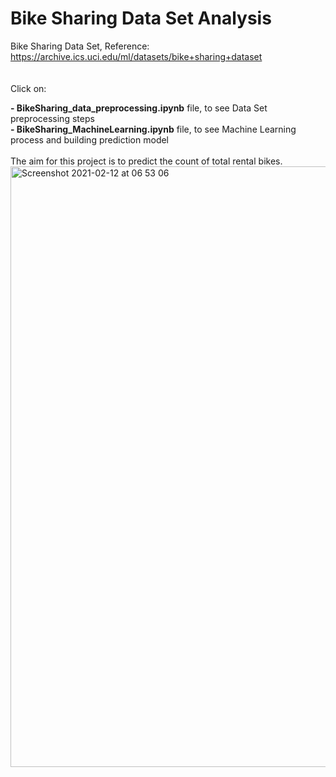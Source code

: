 # Bike Sharing Data Set Analysis <br/>
Bike Sharing Data Set, Reference: https://archive.ics.uci.edu/ml/datasets/bike+sharing+dataset <br/>
<br/>
<br/>
Click on:<br/>

**- BikeSharing_data_preprocessing.ipynb** file, to see Data Set preprocessing steps <br/>
**- BikeSharing_MachineLearning.ipynb** file, to see Machine Learning process and building prediction model<br/>
<br/>
The aim for this project is to predict the count of total rental bikes.
<br/>
<img width="961" alt="Screenshot 2021-02-12 at 06 53 06" src="https://user-images.githubusercontent.com/43514418/107735040-103fa980-6cff-11eb-993f-7ff453e827d6.png">

